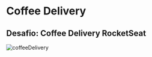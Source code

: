 # Coffee Delivery

## Desafio: Coffee Delivery RocketSeat

![coffeeDelivery](https://user-images.githubusercontent.com/60712131/215596506-03f9607c-992f-45cd-a806-cb2f6b58acb4.gif)
